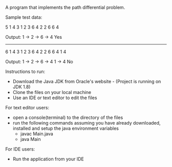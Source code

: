 A program that implements the path differential problem.

Sample test data:

5 1 4 3
1 2
3 6
4 2
2 6
6 4

Output:
1 -> 2 -> 6 -> 4
Yes

---------------

6 1 4 3
1 2
3 6
4 2
2 6
6 4
1 4

Output:
1 -> 2 -> 6 -> 4
1 -> 4
No

Instructions to run:

- Download the Java JDK from Oracle's website - (Project is running on JDK 1.8)
- Clone the files on your local machine
- Use an IDE or text editor to edit the files

For text editor users:
- open a console(terminal) to the directory of the files
- run the following commands assuming you have already downloaded, installed and setup the java environment variables
    - javac Main.java
    - java Main

For IDE users:
- Run the application from your IDE